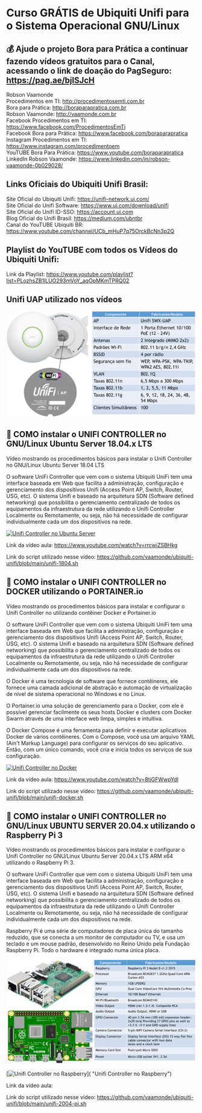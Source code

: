 # Curso GRÁTIS de Ubiquiti Unifi para o Sistema Operacional GNU/Linux

## 💰 Ajude o projeto Bora para Prática a continuar fazendo vídeos gratuitos para o Canal, acessando o link de doação do PagSeguro: https://pag.ae/bjlSJcH

Robson Vaamonde<br>
Procedimentos em TI: http://procedimentosemti.com.br<br>
Bora para Prática: http://boraparapratica.com.br<br>
Robson Vaamonde: http://vaamonde.com.br<br>
Facebook Procedimentos em TI: https://www.facebook.com/ProcedimentosEmTi<br>
Facebook Bora para Prática: https://www.facebook.com/boraparapratica<br>
Instagram Procedimentos em TI: https://www.instagram.com/procedimentoem<br>
YouTUBE Bora Para Prática: https://www.youtube.com/boraparapratica<br>
LinkedIn Robson Vaamonde: https://www.linkedin.com/in/robson-vaamonde-0b029028/<br>

## **Links Oficiais do Ubiquiti Unifi Brasil:**
Site Oficial do Ubiquiti Unifi: https://unifi-network.ui.com/<br>
Site Oficial do Unifi Software: https://www.ui.com/download/unifi<br>
Site Oficial do Unifi ID-SSO: https://account.ui.com<br>
Blog Oficial do Unifi Brasil: https://medium.com/ubntbr<br>
Canal do YouTUBE Ubiquiti BR: https://www.youtube.com/channel/UCb_mHuP7q75OrckBcNn3p2Q<br>

## **Playlist do YouTUBE com todos os Vídeos do Ubiquiti Unifi:**
Link da Playlist: https://www.youtube.com/playlist?list=PLozhsZB1lLUO293mVoY_aqOpMKmTPRQ02

## **Unifi UAP utilizado nos vídeos**
![Unifi UAP](swx-uap.png)

## **📡 COMO instalar o UNIFI CONTROLLER no GNU/Linux Ubuntu Server 18.04.x LTS**

Vídeo mostrando os procedimentos básicos para instalar o Unifi Controller no GNU/Linux Ubuntu Server 18.04 LTS

O software UniFi Controller que vem com o sistema Ubiquiti UniFi tem uma interface baseada em Web que facilita a administração, configuração e gerenciamento dos dispositivos Unifi (Access Point AP, Switch, Router, USG, etc). O sistema Unifi e baseado na arquitetura SDN (Software defined networking) que possibilita o gerenciamento centralizado de todos os equipamentos da infraestrutura da rede utilizando o Unifi Controller Localmente ou Remotamente, ou seja, não há necessidade de configurar individualmente cada um dos dispositivos na rede.

[![Unifi Controller no Ubuntu Server](http://img.youtube.com/vi/rrcwiZSBHkg/0.jpg)](http://www.youtube.com/watch?v=rrcwiZSBHkg "Unifi Controller no Ubuntu Server")

Link da vídeo aula: https://www.youtube.com/watch?v=rrcwiZSBHkg

Link do script utilizado nesse vídeo: https://github.com/vaamonde/ubiquiti-unifi/blob/main/unifi-1804.sh

## **📡 COMO instalar o UNIFI CONTROLLER no DOCKER utilizando o PORTAINER.io**

Vídeo mostrando os procedimentos básicos para instalar e configurar o Unifi Controller no utilizando contêiner Docker e Portainer.io

O software UniFi Controller que vem com o sistema Ubiquiti UniFi tem uma interface baseada em Web que facilita a administração, configuração e gerenciamento dos dispositivos Unifi (Access Point AP, Switch, Router, USG, etc). O sistema Unifi e baseado na arquitetura SDN (Software defined networking) que possibilita o gerenciamento centralizado de todos os equipamentos da infraestrutura da rede utilizando o Unifi Controller Localmente ou Remotamente, ou seja, não há necessidade de configurar individualmente cada um dos dispositivos na rede.

O Docker é uma tecnologia de software que fornece contêineres, ele fornece uma 
camada adicional de abstração e automação de virtualização de nível de sistema operacional no Windows e no Linux.

O Portainer.io uma solução de gerenciamento para o Docker, com ele é possível gerenciar facilmente os seus hosts Docker e clusters com Docker Swarm através de uma interface web limpa, simples e intuitiva.

O Docker Compose é uma ferramenta para definir e executar aplicativos Docker de vários contêineres. Com o Compose, você usa um arquivo YAML (Ain't Markup Language) para configurar os serviços do seu aplicativo. Então, com um único comando, você cria e inicia todos os serviços de sua configuração.

[![Unifi Controller no Docker](http://img.youtube.com/vi/8tjGFWwpYdI/0.jpg)](http://www.youtube.com/watch?v=8tjGFWwpYdI "Unifi Controller no Docker")

Link da vídeo aula: https://www.youtube.com/watch?v=8tjGFWwpYdI

Link do script utilizado nesse vídeo: https://github.com/vaamonde/ubiquiti-unifi/blob/main/unifi-docker.sh

## **📡 COMO instalar o UNIFI CONTROLLER no GNU/Linux UBUNTU SERVER 20.04.x utilizando o Raspberry Pi 3**

Vídeo mostrando os procedimentos básicos para instalar e configurar o Unifi Controller no GNU/Linux Ubuntu Server 20.04.x LTS ARM x64 utilizando o Raspberry Pi 3.

O software UniFi Controller que vem com o sistema Ubiquiti UniFi tem uma interface baseada em Web que facilita a administração, configuração e gerenciamento dos dispositivos Unifi (Access Point AP, Switch, Router, USG, etc). O sistema Unifi e baseado na arquitetura SDN (Software defined networking) que possibilita o gerenciamento centralizado de todos os equipamentos da infraestrutura da rede utilizando o Unifi Controller Localmente ou Remotamente, ou seja, não há necessidade de configurar individualmente cada um dos dispositivos na rede.

Raspberry Pi é uma série de computadores de placa única do tamanho reduzido, que se conecta a um monitor de computador ou TV, e usa um teclado e um mouse padrão, desenvolvido no Reino Unido pela Fundação Raspberry Pi. Todo o hardware é integrado numa única placa.

![Raspberry Pi 3](pi3.png)

[![Unifi Controller no Raspberry](http://img.youtube.com/vi//0.jpg)]( "Unifi Controller no Raspberry")

Link da vídeo aula: 

Link do script utilizado nesse vídeo: https://github.com/vaamonde/ubiquiti-unifi/blob/main/unifi-2004-pi.sh